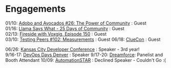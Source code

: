 # Engagements
01/10: [Adobo and Avocados #26: The Power of Community](https://www.youtube.com/live/TciFUzx69xY?si=63EzBJpdDivp8_oj) : Guest   
01/16: [Llama Says What - 25 Days of Community](https://llamasayswhat.substack.com/p/25-days-of-community-tara-walton) : Guest  
02/13: [Fireside with Voxgig, Episode 150](https://www.voxgig.com/podcast/tara-walton-test-automation-developer) : Guest  
03/10: [Testing Peers #102: Measurements]() : Guest
06/18: [ClueCon]() : Guest

06/26: [Kansas City Developer Conference](https://www.kcdc.info/) : Speaker - 3rd year!  
9/16-17: [DevOps Days Denver]() : Speaker 
9/17-20: [Dreamforce](): Panelist and Booth Attendant
10/09: [AutomationSTAR](https://automation.eurostarsoftwaretesting.com/) : Declined Speaker - Couldn't Go :(   
